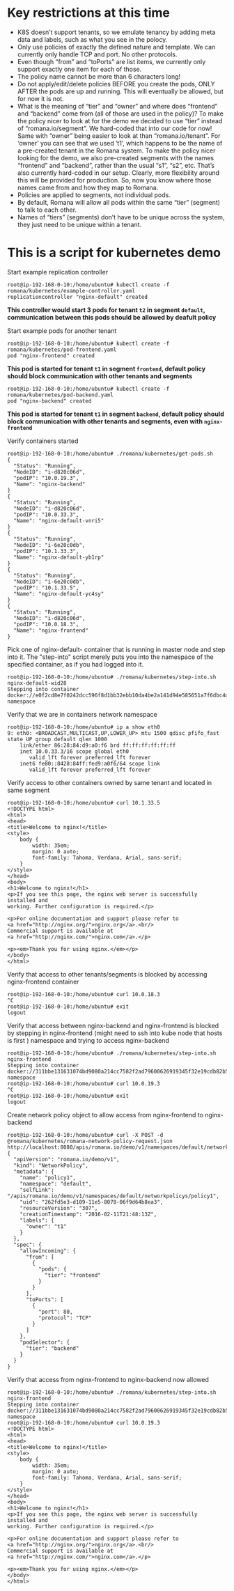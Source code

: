 Key restrictions at this time
=============================
* K8S doesn’t support tenants, so we emulate tenancy by adding meta data and labels, such as what you see in the polocy.
* Only use policies of exactly the defined nature and template. We can currently only handle TCP and port. No other protocols.
* Even though “from” and “toPorts” are list items, we currently only support exactly one item for each of those.
* The policy name cannot be more than 6 characters long!
* Do not apply/edit/delete policies BEFORE you create the pods, ONLY AFTER the pods are up and running. This will eventually be allowed, but for now it is not.
* What is the meaning of “tier” and “owner” and where does “frontend” and “backend” come from (all of those are used in the policy)? To make the policy nicer to look at for the demo we decided to use “tier” instead of “romana.io/segment”. We hard-coded that into our code for now! Same with “owner” being easier to look at than “romana.io/tenant”. For ‘owner’ you can see that we used ‘t1’, which happens to be the name of a pre-created tenant in the Romana system. To make the policy nicer looking for the demo, we also pre-created segments with the names “frontend” and “backend”, rather than the usual “s1”, “s2”, etc. That’s also currently hard-coded in our setup. Clearly, more flexibility around this will be provided for production. So, now you know where those names came from and how they map to Romana.
* Policies are applied to segments, not individual pods.
* By default, Romana will allow all pods within the same “tier” (segment) to talk to each other.
* Names of “tiers” (segments) don’t have to be unique across the system, they just need to be unique within a tenant.


This is a script for kubernetes demo
====================================

Start example replication controller
```
root@ip-192-168-0-10:/home/ubuntu# kubectl create -f romana/kubernetes/example-controller.yaml
replicationcontroller "nginx-default" created
```
**This controller would start 3 pods for tenant `t2` in segment `default`, communication between this pods should be allowed by deafult policy**

Start example pods for another tenant
```
root@ip-192-168-0-10:/home/ubuntu# kubectl create -f romana/kubernetes/pod-frontend.yaml 
pod "nginx-frontend" created
```
**This pod is started for tenant `t1` in segment `frontend`, default policy should block communication with other tenants and segments**

```
root@ip-192-168-0-10:/home/ubuntu# kubectl create -f romana/kubernetes/pod-backend.yaml 
pod "nginx-backend" created
```
**This pod is started for tenant `t1` in segment `backend`, default policy should block communication with other tenants and segments, even with `nginx-frontend`**


Verify containers started
```
root@ip-192-168-0-10:/home/ubuntu# ./romana/kubernetes/get-pods.sh
{
  "Status": "Running",
  "NodeID": "i-d820c06d",
  "podIP": "10.0.19.3",
  "Name": "nginx-backend"
}
{
  "Status": "Running",
  "NodeID": "i-d820c06d",
  "podIP": "10.0.33.3",
  "Name": "nginx-default-vnri5"
}
{
  "Status": "Running",
  "NodeID": "i-6e20c0db",
  "podIP": "10.1.33.3",
  "Name": "nginx-default-yb1rp"
}
{
  "Status": "Running",
  "NodeID": "i-6e20c0db",
  "podIP": "10.1.33.5",
  "Name": "nginx-default-yc4sy"
}
{
  "Status": "Running",
  "NodeID": "i-d820c06d",
  "podIP": "10.0.18.3",
  "Name": "nginx-frontend"
}
```

Pick one of nginx-default- container that is running in master node and step into it. The "step-into" script merely puts you into the namespace of the specified container, as if you had logged into it.
```
root@ip-192-168-0-10:/home/ubuntu# ./romana/kubernetes/step-into.sh nginx-default-wid28
Stepping into container docker://e0f2cd8e7f0242dcc596f8d1bb32ebb10da4be2a141d94e585651a7f6dbc4d10 namespace
```

Verify that we are in containers network namespace
```
root@ip-192-168-0-10:/home/ubuntu# ip a show eth0
9: eth0: <BROADCAST,MULTICAST,UP,LOWER_UP> mtu 1500 qdisc pfifo_fast state UP group default qlen 1000
    link/ether 86:28:84:d9:a0:f6 brd ff:ff:ff:ff:ff:ff
    inet 10.0.33.3/16 scope global eth0
       valid_lft forever preferred_lft forever
    inet6 fe80::8428:84ff:fed9:a0f6/64 scope link 
       valid_lft forever preferred_lft forever
```

Verify access to other containers owned by same tenant and located in same segment
```
root@ip-192-168-0-10:/home/ubuntu# curl 10.1.33.5
<!DOCTYPE html>
<html>
<head>
<title>Welcome to nginx!</title>
<style>
    body {
        width: 35em;
        margin: 0 auto;
        font-family: Tahoma, Verdana, Arial, sans-serif;
    }
</style>
</head>
<body>
<h1>Welcome to nginx!</h1>
<p>If you see this page, the nginx web server is successfully installed and
working. Further configuration is required.</p>

<p>For online documentation and support please refer to
<a href="http://nginx.org/">nginx.org</a>.<br/>
Commercial support is available at
<a href="http://nginx.com/">nginx.com</a>.</p>

<p><em>Thank you for using nginx.</em></p>
</body>
</html>
```

Verify that access to other tenants/segments is blocked by accessing nginx-frontend container
```
root@ip-192-168-0-10:/home/ubuntu# curl 10.0.18.3
^C
root@ip-192-168-0-10:/home/ubuntu# exit
logout
```

Verify that access between nginx-backend and nginx-frontend is blocked by stepping in nginx-frontend (might need to ssh into kube node that hosts is first ) namespace and trying to access nginx-backend
```
root@ip-192-168-0-10:/home/ubuntu# ./romana/kubernetes/step-into.sh nginx-frontend
Stepping into container docker://311bbe131631074bd9080a214cc7582f2ad79600626919345f32e19cdb82b577 namespace
root@ip-192-168-0-10:/home/ubuntu# curl 10.0.19.3
^C
root@ip-192-168-0-10:/home/ubuntu# exit
logout
```

Create network policy object to allow access from nginx-frontend to nginx-backend
```
root@ip-192-168-0-10:/home/ubuntu# curl -X POST -d @romana/kubernetes/romana-network-policy-request.json http://localhost:8080/apis/romana.io/demo/v1/namespaces/default/networkpolicys/
{
  "apiVersion": "romana.io/demo/v1",
  "kind": "NetworkPolicy",
  "metadata": {
    "name": "policy1",
    "namespace": "default",
    "selfLink": "/apis/romana.io/demo/v1/namespaces/default/networkpolicys/policy1",
    "uid": "262fd5e3-d109-11e5-8078-06f9d64b8ea3",
    "resourceVersion": "307",
    "creationTimestamp": "2016-02-11T21:48:13Z",
    "labels": {
      "owner": "t1"
    }
  },
  "spec": {
    "allowIncoming": {
      "from": [
        {
          "pods": {
            "tier": "frontend"
          }
        }
      ],
      "toPorts": [
        {
          "port": 80,
          "protocol": "TCP"
        }
      ]
    },
    "podSelector": {
      "tier": "backend"
    }
  }
}
```

Verify that access from nginx-frontend to nginx-backend now allowed
```
root@ip-192-168-0-10:/home/ubuntu# ./romana/kubernetes/step-into.sh nginx-frontend
Stepping into container docker://311bbe131631074bd9080a214cc7582f2ad79600626919345f32e19cdb82b577 namespace
root@ip-192-168-0-10:/home/ubuntu# curl 10.0.19.3
<!DOCTYPE html>
<html>
<head>
<title>Welcome to nginx!</title>
<style>
    body {
        width: 35em;
        margin: 0 auto;
        font-family: Tahoma, Verdana, Arial, sans-serif;
    }
</style>
</head>
<body>
<h1>Welcome to nginx!</h1>
<p>If you see this page, the nginx web server is successfully installed and
working. Further configuration is required.</p>

<p>For online documentation and support please refer to
<a href="http://nginx.org/">nginx.org</a>.<br/>
Commercial support is available at
<a href="http://nginx.com/">nginx.com</a>.</p>

<p><em>Thank you for using nginx.</em></p>
</body>
</html>
```
